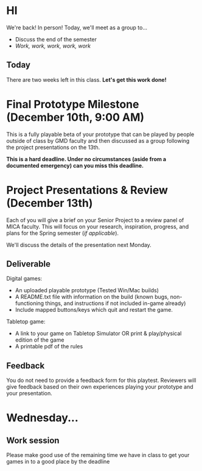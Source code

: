 # HI
We're back! In person! Today, we'll meet as a group to...
- Discuss the end of the semester
- *Work, work, work, work, work*

## Today

There are two weeks left in this class. __Let's get this work done!__

# Final Prototype Milestone (December 10th, 9:00 AM)

This is a  fully playable beta of your prototype that can be played by people outside of class by GMD faculty and then discussed as a group following the project presentations on the 13th.


__This is a hard deadline. Under no circumstances (aside from a documented emergency) can you miss this deadline.__


# Project Presentations & Review (December 13th)
Each of you will give a brief on your Senior Project to a review panel of MICA faculty. This will focus on your research, inspiration, progress, and plans for the Spring semester (*if applicable*).

We'll discuss the details of the presentation next Monday.


## Deliverable

Digital games:
- An uploaded playable prototype (Tested Win/Mac builds)
- A README.txt file with information on the build (known bugs, non-functioning things, and instructions if not included in-game already)
- Include mapped buttons/keys which quit and restart the game.

Tabletop game: 
- A link to your game on Tabletop Simulator OR print & play/physical edition of the game
- A printable pdf of the rules

## Feedback

You do not need to provide a feedback form for this playtest. Reviewers will give feedback based on their own experiences playing your prototype and your presentation.

# Wednesday...
## Work session
Please make good use of the remaining time we have in class to get your games in to a good place by the deadline